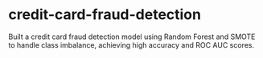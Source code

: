# credit-card-fraud-detection
Built a credit card fraud detection model using Random Forest and SMOTE to handle class imbalance, achieving high accuracy and ROC AUC scores.
